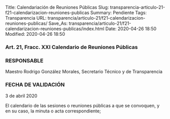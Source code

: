 Title: Calendariación de Reuniones Públicas
Slug: transparencia-articulo-21-f21-calendarizacion-reuniones-publicas
Summary: Pendiente
Tags: Transparencia
URL: transparencia/articulo-21/f21-calendarizacion-reuniones-publicas/
Save_As: transparencia/articulo-21/f21-calendarizacion-reuniones-publicas/index.html
Date: 2020-04-26 18:50
Modified: 2020-04-26 18:50



### Art. 21, Fracc. XXI Calendario de Reuniones Públicas

### RESPONSABLE

Maestro Rodrigo González Morales, Secretario Técnico y de Transparencia

### FECHA DE VALIDACIÓN

3 de abril 2020

El calendario de las sesiones o reuniones públicas a que se convoquen, y en su caso, la minuta o acta correspondiente;



